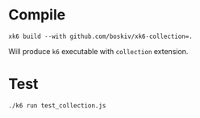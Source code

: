 # Compile

```
xk6 build --with github.com/boskiv/xk6-collection=.
```

Will produce `k6` executable with `collection` extension.

# Test

```
./k6 run test_collection.js 
```
